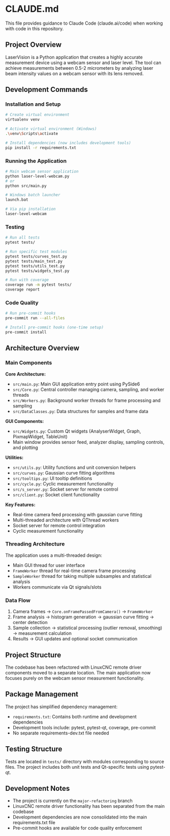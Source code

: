 # CLAUDE.md

This file provides guidance to Claude Code (claude.ai/code) when working with code in this repository.

## Project Overview

LaserVision is a Python application that creates a highly accurate measurement device using a webcam sensor and laser level. The tool can achieve measurements between 0.5-2 micrometers by analyzing laser beam intensity values on a webcam sensor with its lens removed.

## Development Commands

### Installation and Setup
```bash
# Create virtual environment
virtualenv venv

# Activate virtual environment (Windows)
.\venv\Scripts\activate

# Install dependencies (now includes development tools)
pip install -r requirements.txt
```

### Running the Application
```bash
# Main webcam sensor application
python laser-level-webcam.py
# or
python src/main.py

# Windows batch launcher
launch.bat

# Via pip installation
laser-level-webcam
```

### Testing
```bash
# Run all tests
pytest tests/

# Run specific test modules
pytest tests/curves_test.py
pytest tests/main_test.py
pytest tests/utils_test.py
pytest tests/widgets_test.py

# Run with coverage
coverage run -m pytest tests/
coverage report
```

### Code Quality
```bash
# Run pre-commit hooks
pre-commit run --all-files

# Install pre-commit hooks (one-time setup)
pre-commit install
```

## Architecture Overview

### Main Components

**Core Architecture:**
- `src/main.py`: Main GUI application entry point using PySide6
- `src/Core.py`: Central controller managing camera, sampling, and worker threads
- `src/Workers.py`: Background worker threads for frame processing and sampling
- `src/DataClasses.py`: Data structures for samples and frame data

**GUI Components:**
- `src/Widgets.py`: Custom Qt widgets (AnalyserWidget, Graph, PixmapWidget, TableUnit)
- Main window provides sensor feed, analyzer display, sampling controls, and plotting

**Utilities:**
- `src/utils.py`: Utility functions and unit conversion helpers
- `src/curves.py`: Gaussian curve fitting algorithms
- `src/tooltips.py`: UI tooltip definitions
- `src/cycle.py`: Cyclic measurement functionality
- `src/s_server.py`: Socket server for remote control
- `src/client.py`: Socket client functionality

**Key Features:**
- Real-time camera feed processing with gaussian curve fitting
- Multi-threaded architecture with QThread workers
- Socket server for remote control integration
- Cyclic measurement functionality

### Threading Architecture

The application uses a multi-threaded design:
- Main GUI thread for user interface
- `FrameWorker` thread for real-time camera frame processing
- `SampleWorker` thread for taking multiple subsamples and statistical analysis
- Workers communicate via Qt signals/slots

### Data Flow

1. Camera frames → `Core.onFramePassedFromCamera()` → `FrameWorker`
2. Frame analysis → histogram generation → gaussian curve fitting → center detection
3. Sample collection → statistical processing (outlier removal, smoothing) → measurement calculation
4. Results → GUI updates and optional socket communication

## Project Structure

The codebase has been refactored with LinuxCNC remote driver components moved to a separate location. The main application now focuses purely on the webcam sensor measurement functionality.

## Package Management

The project has simplified dependency management:
- `requirements.txt`: Contains both runtime and development dependencies
- Development tools include: pytest, pytest-qt, coverage, pre-commit
- No separate requirements-dev.txt file needed

## Testing Structure

Tests are located in `tests/` directory with modules corresponding to source files. The project includes both unit tests and Qt-specific tests using pytest-qt.

## Development Notes

- The project is currently on the `major-refactoring` branch
- LinuxCNC remote driver functionality has been separated from the main codebase
- Development dependencies are now consolidated into the main requirements.txt file
- Pre-commit hooks are available for code quality enforcement